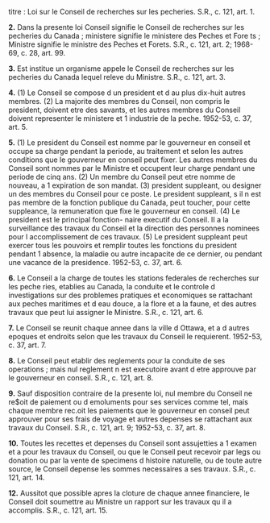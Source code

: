 titre : Loi sur le Conseil de recherches sur les
pecheries. S.R., c. 121, art. 1.

**2.** Dans la presente loi
Conseil signifie le Conseil de recherches sur
les pecheries du Canada ;
ministere signifie le ministere des Peches et
Fore ts ;
Ministre signifie le ministre des Peches et
Forets. S.R., c. 121, art. 2; 1968-69, c. 28,
art. 99.

**3.** Est institue un organisme appele le
Conseil de recherches sur les pecheries du
Canada lequel releve du Ministre. S.R., c.
121, art. 3.

**4.** (1) Le Conseil se compose d un president
et d au plus dix-huit autres membres.
(2) La majorite des membres du Conseil,
non compris le president, doivent etre des
savants, et les autres membres du Conseil
doivent representer le ministere et 1 industrie
de la peche. 1952-53, c. 37, art. 5.

**5.** (1) Le president du Conseil est nomme
par le gouverneur en conseil et occupe sa
charge pendant la periode, au traitement et
selon les autres conditions que le gouverneur
en conseil peut fixer. Les autres membres du
Conseil sont nommes par le Ministre et
occupent leur charge pendant une periode de
cinq ans.
(2) Un membre du Conseil peut etre nomme
de nouveau, a 1 expiration de son mandat.
(3)
president suppleant, ou designer un des
membres du Conseil pour ce poste. Le
president suppleant, s il n est pas membre de
la fonction publique du Canada, peut toucher,
pour cette suppleance, la remuneration que
fixe le gouverneur en conseil.
(4) Le president est le principal fonction-
naire executif du Conseil. II a la surveillance
des travaux du Conseil et la direction des
personnes nominees pour l accomplissement
de ces travaux.
(5) Le president suppleant peut exercer tous
les pouvoirs et remplir toutes les fonctions du
president pendant 1 absence, la maladie ou
autre incapacite de ce dernier, ou pendant
une vacance de la presidence. 1952-53, c. 37,
art. 6.

**6.** Le Conseil a la charge de toutes les
stations federales de recherches sur les peche
ries, etablies au Canada, la conduite et le
controle d investigations sur des problemes
pratiques et economiques se rattachant aux
peches maritimes et d eau douce, a la flore et
a la faune, et des autres travaux que peut lui
assigner le Ministre. S.R., c. 121, art. 6.

**7.** Le Conseil se reunit chaque annee dans
la ville d Ottawa, et a d autres epoques et
endroits selon que les travaux du Conseil le
requierent. 1952-53, c. 37, art. 7.

**8.** Le Conseil peut etablir des reglements
pour la conduite de ses operations ; mais nul
reglement n est executoire avant d etre
approuve par le gouverneur en conseil. S.R.,
c. 121, art. 8.

**9.** Sauf disposition contraire de la presente
loi, nul membre du Conseil ne re$oit de
paiement ou d emoluments pour ses services
comme tel, mais chaque membre rec.oit les
paiements que le gouverneur en conseil peut
approuver pour ses frais de voyage et autres
depenses se rattachant aux travaux du Conseil.
S.R., c. 121, art. 9; 1952-53, c. 37, art. 8.

**10.** Toutes les recettes et depenses du
Conseil sont assujetties a 1 examen et a
pour les travaux du Conseil, ou que le Conseil
peut recevoir par legs ou donation ou par la
vente de specimens d histoire naturelle, ou de
toute autre source, le Conseil depense les
sommes necessaires a ses travaux. S.R., c. 121,
art. 14.

**12.** Aussitot que possible apres la cloture
de chaque annee financiere, le Conseil doit
soumettre au Ministre un rapport sur les
travaux qu il a accomplis. S.R., c. 121, art. 15.
